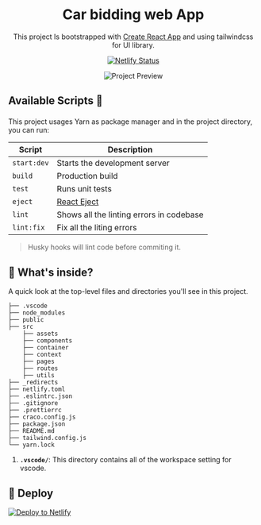 # <div align="center"> Car bidding web App </div>

<div align="center">

This project Is bootstrapped with [Create React App](https://github.com/facebook/create-react-app) and using tailwindcss for UI library.

</div>

<div align="center">

[![Netlify Status](https://api.netlify.com/api/v1/badges/6aa7460c-564f-413a-8e72-8a4bc1bea455/deploy-status)](https://app.netlify.com/sites/car-bidding/deploys)

</div>

<div align="center">

<img alt="Project Preview" src="https://github.com/Rajesh-Royal/car-bidding-system-react/tree/develop/src/assets/images/CarBiddingProjectImage.png">

</div>

## <p>Available Scripts :helicopter:</p>

This project usages Yarn as package manager and in the project directory, you can run:

| Script             | Description                   |
|--------------------|-------------------------------|
| `start:dev`        | Starts the development server |
| `build`            | Production build              |
|  `test`            | Runs unit tests               |
|  `eject`           | [React Eject](https://create-react-app.dev/docs/available-scripts/#npm-run-eject) |
| `lint`             | Shows all the linting errors in codebase  |
| `lint:fix`         | Fix all the liting errors |

> Husky hooks will lint code before commiting it.

## 🧐 What's inside?

A quick look at the top-level files and directories you'll see in this project.

    ├── .vscode
    ├── node_modules
    ├── public
    ├── src
        ├── assets
        ├── components
        ├── container
        ├── context
        ├── pages
        ├── routes
        ├── utils
    ├── _redirects
    ├── netlify.toml
    ├── .eslintrc.json
    ├── .gitignore
    ├── .prettierrc
    ├── craco.config.js
    ├── package.json
    ├── README.md
    ├── tailwind.config.js
    └── yarn.lock

1. **`.vscode/`**: This directory contains all of the workspace setting for vscode.

## 💫 Deploy

[![Deploy to Netlify](https://www.netlify.com/img/deploy/button.svg)](https://app.netlify.com/start/deploy?repository=https://github.com/Rajesh-Royal/car-bidding-system-react)
